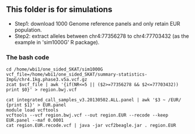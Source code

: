 ## This folder is for simulations 

- Step1: download 1000 Genome reference panels and only retain EUR population.
- Step2: extract alleles between chr4:77356278 to chr4:77703432 (as the example in 'sim1000G' R package).

### The bash code
```
cd /home/wbi1/one_sided_SKAT/sim1000G
vcf_file=/home/wbi1/one_sided_SKAT/summary-statistics-ImpG/chr4.1kg.phase3.v5a.vcf.gz
zcat $vcf_file | awk '{if(NR<=5 || ($2>=77356278 && $2<=77703432)) print $0}' > region.bwj.vcf

cat integrated_call_samples_v3.20130502.ALL.panel | awk '$3 ~ /EUR/ {print $1}' > EUR.panel
module load vcftools
vcftools --vcf region.bwj.vcf --out region.EUR --recode --keep EUR.panel --maf 0.0001
cat region.EUR.recode.vcf | java -jar vcf2beagle.jar . region.EUR
```

